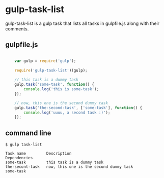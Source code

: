 gulp-task-list
==============

gulp-task-list is a gulp task that lists all tasks in gulpfile.js along with their comments.

    
gulpfile.js
-----------

```javascript

    var gulp = require('gulp');
    
    require('gulp-task-list')(gulp);
    
    // this task is a dummy task
    gulp.task('some-task', function() {
        console.log('this is some-task');
    });

    // now, this one is the second dummy task
    gulp.task('the-second-task', ['some-task'], function() {
        console.log('uuuu, a second task :)');
    });
```
command line
------------

    $ gulp task-list

    Task name         Description                                         Dependencies
    some-task         this task is a dummy task
    the-secont-task   now, this one is the second dummy task              some-task
